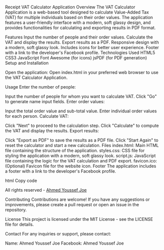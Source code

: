 Receipt VAT Calculator Application
Overview
The VAT Calculator Application is a web-based tool designed to calculate Value-Added Tax (VAT) for multiple individuals based on their order values. The application features a user-friendly interface with a modern, soft glassy design, and provides functionalities for calculating and exporting results in PDF format.

Features
Input the number of people and their order values.
Calculate the VAT and display the results.
Export results as a PDF.
Responsive design with a modern, soft glassy look.
Includes icons for better user experience.
Footer with a link to the developer's Facebook profile.
Technologies Used
HTML5
CSS3
JavaScript
Font Awesome (for icons)
jsPDF (for PDF generation)
Setup and Installation

Open the application:
Open index.html in your preferred web browser to use the VAT Calculator Application.

Usage
Enter the number of people:

Input the number of people for whom you want to calculate VAT.
Click "Go" to generate name input fields.
Enter order values:

Input the total order value and sub-total value.
Enter individual order values for each person.
Calculate VAT:

Click "Next" to proceed to the calculation step.
Click "Calculate" to compute the VAT and display the results.
Export results:

Click "Export as PDF" to save the results as a PDF file.
Click "Start Again" to reset the calculator and start a new calculation.
Files
index.html: Main HTML file containing the structure of the application.
styles.css: CSS file for styling the application with a modern, soft glassy look.
script.js: JavaScript file containing the logic for the VAT calculation and PDF export.
favicon.ico: (Optional) Favicon file for the website icon.
Footer
The application includes a footer with a link to the developer's Facebook profile.

html
Copy code
<footer>
    <p>All rights reserved - <a href="https://facebook.com/ahmed.joo" target="_blank">Ahmed Youssef Joe</a></p>
</footer>
Contributing
Contributions are welcome! If you have any suggestions or improvements, please create a pull request or open an issue in the repository.

License
This project is licensed under the MIT License - see the LICENSE file for details.

Contact
For any inquiries or support, please contact:

Name: Ahmed Youssef Joe
Facebook: Ahmed Youssef Joe
